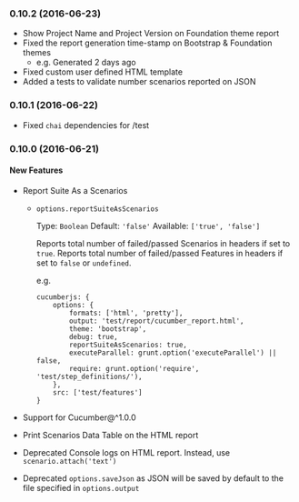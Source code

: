 ### 0.10.2 (2016-06-23)

* Show Project Name and Project Version on Foundation theme report
* Fixed the report generation time-stamp on Bootstrap & Foundation themes
    * e.g. Generated 2 days ago
* Fixed custom user defined HTML template
* Added a tests to validate number scenarios reported on JSON


### 0.10.1 (2016-06-22)

* Fixed `chai` dependencies for /test

### 0.10.0 (2016-06-21)

#### New Features

* Report Suite As a Scenarios
    * `options.reportSuiteAsScenarios`
        
        Type: `Boolean`
        Default: `'false'`
        Available: `['true', 'false']`

        Reports total number of failed/passed Scenarios in headers if set to `true`. 
        Reports total number of failed/passed Features in headers if set to `false` or `undefined`.
        
        e.g. 
        
        ```
        cucumberjs: {
            options: {
                formats: ['html', 'pretty'],
                output: 'test/report/cucumber_report.html',
                theme: 'bootstrap',
                debug: true,
                reportSuiteAsScenarios: true,
                executeParallel: grunt.option('executeParallel') || false,
                require: grunt.option('require', 'test/step_definitions/'),
            },
            src: ['test/features']
        }
        ```

* Support for Cucumber@^1.0.0

* Print Scenarios Data Table on the HTML report

* Deprecated Console logs on HTML report. Instead, use `scenario.attach('text')` 

* Deprecated `options.saveJson` as JSON will be saved by default to the file specified in `options.output`
